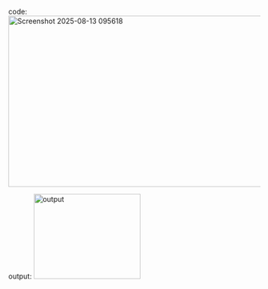 code:
<img width="506" height="342" alt="Screenshot 2025-08-13 095618" src="https://github.com/user-attachments/assets/b6b94a48-78fa-4df7-950a-39b4766eaaad" />

output:
<img width="213" height="170" alt="output" src="https://github.com/user-attachments/assets/2523440d-6818-4f47-866b-3249a79d29a0" />
